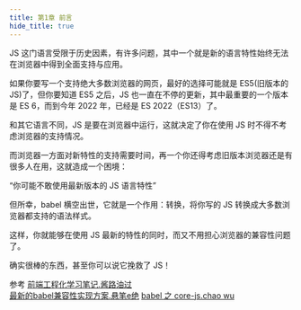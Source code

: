 ```yaml
---
title: 第1章 前言
hide_title: true
---
```


JS 这门语言受限于历史因素，有许多问题，其中一个就是新的语言特性始终无法在浏览器中得到全面支持与应用。

如果你要写一个支持绝大多数浏览器的网页，最好的选择可能就是 ES5(旧版本的 JS)了，但你要知道 ES5 之后，JS 也一直在不停的更新，其中最重要的一个版本是 ES 6，而到今年 2022 年，已经是 ES 2022（ES13）了。

和其它语言不同，JS 是要在浏览器中运行，这就决定了你在使用 JS 时不得不考虑浏览器的支持情况。

而浏览器一方面对新特性的支持需要时间，再一个你还得考虑旧版本浏览器还是有很多人在用，这就造成一个困境：

“你可能不敢使用最新版本的 JS 语言特性”

但所幸，babel 横空出世，它就是一个作用：转换，将你写的 JS 转换成大多数浏览器都支持的语法样式。

这样，你就能够在使用 JS 最新的特性的同时，而又不用担心浏览器的兼容性问题了。

确实很棒的东西，甚至你可以说它挽救了 JS！

参考
[前端工程化学习笔记.酱路油过](https://www.kancloud.cn/cyyspring/webpack/2670925)   
[最新的babel兼容性实现方案.悬笔e绝](https://baijiahao.baidu.com/s?id=1709714903451987794)
[babel 之 core-js.chao wu](https://zhuanlan.zhihu.com/p/403826116)